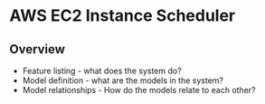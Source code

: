 # AWS EC2 Instance Scheduler

## Overview

- Feature listing - what does the system do?
- Model definition - what are the models in the system?
- Model relationships - How do the models relate to each other?